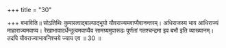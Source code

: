+++
title = "30"

+++
बभाविति॥ सोऽतिथिः कुमारत्वाद्बाल्याद्भूयो यौवराज्यमवाप्यैवानन्तरम्। अधिराजस्य भाव आधिराज्यं माहाराज्यमवाप्य। रेखाभावादर्धेन्दुत्वमवाप्यैव सामग्र्यमुपारूढः पूर्णतां गतश्चन्द्रमा इव बभौ इति व्याख्यानम्। तदपि यौवराज्याभावनिश्चये ज्याय एव ॥ 30 ॥